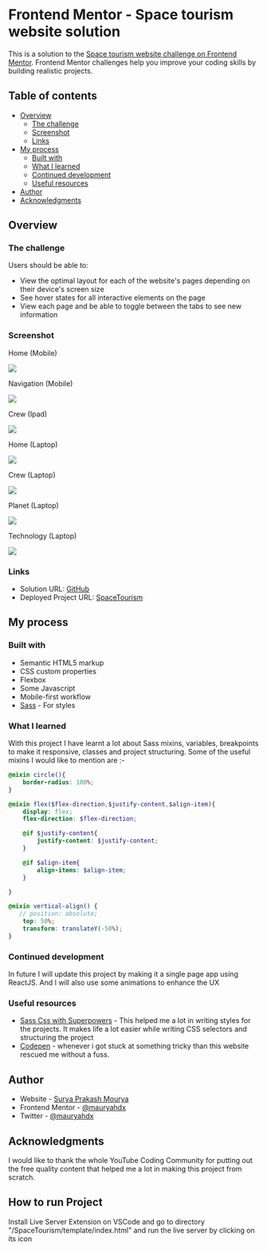 # Frontend Mentor - Space tourism website solution

This is a solution to the [Space tourism website challenge on Frontend Mentor](https://www.frontendmentor.io/challenges/space-tourism-multipage-website-gRWj1URZ3). Frontend Mentor challenges help you improve your coding skills by building realistic projects. 

## Table of contents

- [Overview](#overview)
  - [The challenge](#the-challenge)
  - [Screenshot](#screenshot)
  - [Links](#links)
- [My process](#my-process)
  - [Built with](#built-with)
  - [What I learned](#what-i-learned)
  - [Continued development](#continued-development)
  - [Useful resources](#useful-resources)
- [Author](#author)
- [Acknowledgments](#acknowledgments)


## Overview

### The challenge

Users should be able to:

- View the optimal layout for each of the website's pages depending on their device's screen size
- See hover states for all interactive elements on the page
- View each page and be able to toggle between the tabs to see new information

### Screenshot

Home (Mobile)

![](./homemob.png) 

Navigation (Mobile)

![](./navmob.png)

Crew (Ipad)

![](./ipad.png)

Home (Laptop) 

![](./laphome.png)

Crew (Laptop) 

![](./lapcrew.png)

Planet (Laptop) 

![](./lapplanet.png)

Technology (Laptop) 

![](./laptech.png)



### Links

- Solution URL: [GitHub](https://github.com/mauryahdx/SpaceTourism)
- Deployed Project URL: [SpaceTourism](https://mauryahdx.github.io/SpaceTourism/) 

## My process

### Built with

- Semantic HTML5 markup
- CSS custom properties
- Flexbox
- Some Javascript
- Mobile-first workflow
- [Sass](https://sass-lang.com/) - For styles



### What I learned

With this project I have learnt a lot about Sass mixins, variables, breakpoints to make it responsive, classes and project structuring. Some of the useful mixins I would like to mention are :-


```scss
@mixin circle(){
    border-radius: 100%;
}
```
```scss
@mixin flex($flex-direction,$justify-content,$align-item){
    display: flex;
    flex-direction: $flex-direction;

    @if $justify-content{
        justify-content: $justify-content;
    }

    @if $align-item{
        align-items: $align-item;
    }

}
```

```scss
@mixin vertical-align() {
   // position: absolute;
    top: 50%;
    transform: translateY(-50%);    
}
```



### Continued development

In future I will update this project by making it a single page app using ReactJS. And I will also use some animations to enhance the UX



### Useful resources

- [Sass Css with Superpowers](https://sass-lang.com/documentation) - This helped me a lot in writing styles for the projects. It makes life a lot easier while writing CSS selectors and structuring the project
- [Codepen](https://codepen.io/) - whenever i got stuck at something tricky than this website rescued me without a fuss.



## Author

- Website - [Surya Prakash Mourya](https://github.com/mauryahdx/)
- Frontend Mentor - [@mauryahdx](https://www.frontendmentor.io/profile/mauryahdx)
- Twitter - [@mauryahdx](https://www.twitter.com/mauryahdx)



## Acknowledgments

I would like to thank the whole  YouTube Coding Community for putting out the free quality content that helped me 
a lot in making this project from scratch.

## How to run Project
Install Live Server Extension on VSCode and go to directory "/SpaceTourism/template/index.html" and run the live server by clicking on its icon